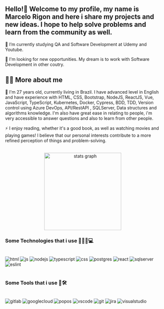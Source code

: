   <!-- Presentation -->
  ## Hello!👋 Welcome to my profile, my name is Marcelo Rigon and here i share my projects and new ideas. I hope to help solve problems and learn from the community as well.</br>

  🌱 I’m currently studying QA and Software Development at Udemy and Youtube. 
  
  🔭 I'm looking for new opportunities. My dream is to work with Software Development in other coutry. </br>
 
  <!-- Dropdown -->
 ## 👨‍💻 More about me</summary></br> 

  💬 I'm 27 years old, currently living in Brazil. I have advanced level in English and have experience with  HTML, CSS, Bootstrap, NodeJS, ReactJS, Vue, JavaScript, TypeScript, Kubernetes, Docker, Cypress, BDD, TDD, Version control using Azure DevOps, API/RestAPI , SQLServer, Data structures and algorithms knowledge. I'm also have great ease in relating to people, i'm very accessible to answer questions and also to learn from other people.</br> 

  ⚡ I enjoy reading, whether it's a good book, as well as watching movies and playing games! I believe that our personal interests contribute to a more refined perception of things and problem-solving.</br> </br> 

  <div align="center">
    <img src="https://github-readme-stats.vercel.app/api?username=devrigon&hide_title=false&hide_rank=false&show_icons=true&include_all_commits=true&count_private=true&disable_animations=false&theme=tokyonight&locale=en&hide_border=false" height="250" alt="stats graph"  />
  
</div>

### Some Technologies that i use 👨🏻‍💻💻

<div style="display: inline_block"></br>
<img align="center" alt="html" src="https://img.shields.io/badge/HTML-239120?style=for-the-badge&logo=html5&logoColor=white" />
<img align="center" alt="js" src="https://img.shields.io/badge/JavaScript-323330?style=for-the-badge&logo=javascript&logoColor=F7DF1E" />
<img align="center" alt="nodejs" src="https://img.shields.io/badge/Node.js-43853D?style=for-the-badge&logo=node.js&logoColor=white" />
<img align="center" alt="typescript" src="https://img.shields.io/badge/TypeScript-007ACC?style=for-the-badge&logo=typescript&logoColor=white" />
<img align="center" alt="css" src="https://img.shields.io/badge/CSS-239120?&style=for-the-badge&logo=css3&logoColor=white" />
<img align="center" alt="postgres" src="https://img.shields.io/badge/PostgreSQL-316192?style=for-the-badge&logo=postgresql&logoColor=white" />
<img align="center" alt="react" src="https://img.shields.io/badge/React-20232A?style=for-the-badge&logo=react&logoColor=61DAFB" />
<img align="center" alt="sqlserver" src="https://img.shields.io/badge/Microsoft_SQL_Server-CC2927?style=for-the-badge&logo=microsoft-sql-server&logoColor=white" />
<img align="center" alt="eslint" src="https://img.shields.io/badge/eslint-3A33D1?style=for-the-badge&logo=eslint&logoColor=white" />
</div></br>

### Some Tools that i use 🧰🛠️
<div style="display: inline_block"></br>
<img align="center" alt="gitlab" src="https://img.shields.io/badge/GitLab-330F63?style=for-the-badge&logo=gitlab&logoColor=white" />
<img align="center" alt="googlecloud" src="https://img.shields.io/badge/Google_Cloud-4285F4?style=for-the-badge&logo=google-cloud&logoColor=white" />
<img align="center" alt="popos" src="https://img.shields.io/badge/Pop!_OS-48B9C7?style=for-the-badge&logo=Pop!_OS&logoColor=white" />
<img align="center" alt="vscode" src="https://img.shields.io/badge/Visual_Studio_Code-0078D4?style=for-the-badge&logo=visual%20studio%20code&logoColor=white" />
<img align="center" alt="git" src="https://img.shields.io/badge/GIT-E44C30?style=for-the-badge&logo=git&logoColor=white" />
<img align="center" alt="jira" src="https://img.shields.io/badge/Jira-0052CC?style=for-the-badge&logo=Jira&logoColor=white" />
<img align="center" alt="visualstudio" src="https://img.shields.io/badge/Visual_Studio-5C2D91?style=for-the-badge&logo=visual%20studio&logoColor=white" />
</div></br>
